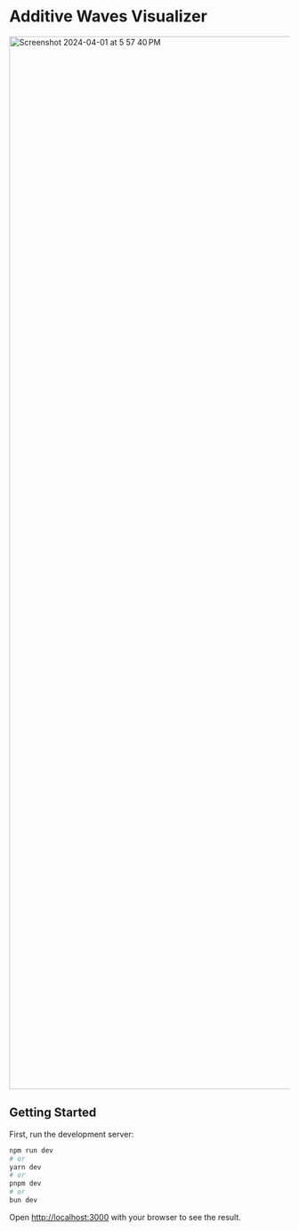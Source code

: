 # Additive Waves Visualizer

<img width="1890" alt="Screenshot 2024-04-01 at 5 57 40 PM" src="https://github.com/nicopellerin/additive-waves-visualizer/assets/16248707/cb0c78b7-f5fd-486f-8819-3271976a7cac">


## Getting Started

First, run the development server:

```bash
npm run dev
# or
yarn dev
# or
pnpm dev
# or
bun dev
```

Open [http://localhost:3000](http://localhost:3000) with your browser to see the result.
